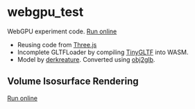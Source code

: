 # webgpu_test

WebGPU experiment code. [Run online](https://fynv.github.io/webgpu_test/client/)

* Reusing code from [Three.js](https://github.com/mrdoob/three.js/) 
* Incomplete GLTFLoader by compiling [TinyGLTF](https://github.com/syoyo/tinygltf) into WASM.
* Model by [derkreature](https://github.com/derkreature/ShaderBall). Converted using [obj2glb](https://github.com/fynv/obj2glb).

## Volume Isosurface Rendering

[Run online](https://fynv.github.io/webgpu_test/client/volume_isosurface.html)
